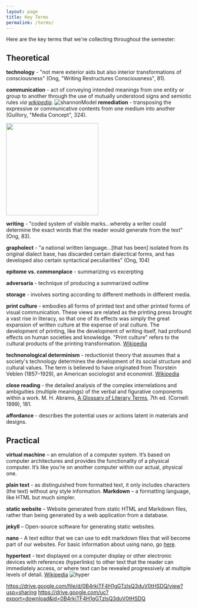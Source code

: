 ```yaml
---
layout: page
title: Key Terms 
permalink: /terms/
---
```

Here are the key terms that we're collecting throughout the semester: 

## Theoretical 

**technology** - "not mere exterior aids but also interior transformations of consciousness" (Ong, "Writing Restructures Consciousness", 81). 

**communication** -  act of conveying intended meanings from one entity or group to another through the use of mutually understood signs and semiotic rules *via [wikipedia](https://en.wikipedia.org/wiki/Communication)*.
![shannonModel](https://static1.squarespace.com/static/541f0bd4e4b0256ed5827d5e/t/5835a8373e00be1e33594339/1479911488940/?format=750w)
**remediation** - transposing the expressive or communicative contents from one medium into another (Guillory, "Media Concept", 324). 

<img src="https://opionator.files.wordpress.com/2011/07/game-of-thrones-poster-hbo.jpg" width="250">

**writing** - "coded system of visible marks...whereby a writer could determine the exact words that the reader would generate from the text" (Ong, 83). 

**grapholect** - "a national written language...[that has been] isolated from its original dialect base, has discarded certain dialectical forms, and has developed also certain syntactical peculiarities" (Ong, 104)

**epitome vs. commonplace** - summarizing vs excerpting 

**adversaria** - technique of producing a summarized outline 

**storage** - involves sorting according to different methods in different media. 

**print culture** - embodies all forms of printed text and other printed forms of visual communication. These views are related as the printing press brought a vast rise in literacy, so that one of its effects was simply the great expansion of written culture at the expense of oral culture. The development of printing, like the development of writing itself, had profound effects on human societies and knowledge. "Print culture" refers to the cultural products of the printing transformation. [Wikipedia](https://en.wikipedia.org/wiki/Print_culture)

**technonological determinism** -  reductionist theory that assumes that a society's technology determines the development of its social structure and cultural values. The term is believed to have originated from Thorstein Veblen (1857–1929), an American sociologist and economist. [Wikipedia](https://en.wikipedia.org/wiki/Technological_determinism)

**close reading** - the detailed analysis of the complex interrelations and ambiguities (multiple meanings) of the verbal and figurative components
within a work. M. H. Abrams, [A Glossary of Literary Terms](http://www.ohio.edu/people/hartleyg/ref../abrams_mh.pdf), 7th ed. (Cornell: 1999), 181. 

**affordance** - describes the potential uses or actions latent in materials and designs. 


## Practical 

**virtual machine** – an emulation of a computer system. It’s based on computer architectures and provides the functionality of a physical computer. It’s like you’re on another computer within our actual, physical one. 

**plain text** - as distinguished from formatted text, it only includes characters (the text) without any style information. 
**Markdown** – a formatting language, like HTML but much simpler.

**static website** – Website generated from static HTML and Markdown files, rather than being generated by a web application from a database. 

**jekyll** – Open-source software for generating static websites. 

**nano** - A text editor that we can use to edit markdown files that will become part of our websites. For basic information about using nano, go [here](https://wiki.gentoo.org/wiki/Nano/Basics_Guide).

**hypertext** - text displayed on a computer display or other electronic devices with references (hyperlinks) to other text that the reader can immediately access, or where text can be revealed progressively at multiple levels of detail. [Wikipedia](https://en.wikipedia.org/wiki/Hypertext)
![hyper](https://upload.wikimedia.org/wikipedia/commons/4/41/Sistema_hipertextual.jpg)

https://drive.google.com/file/d/0B4rkiTF4H1gGTzlsQ3duV0tHSDQ/view?usp=sharing
https://drive.google.com/uc?export=download&id=0B4rkiTF4H1gGTzlsQ3duV0tHSDQ